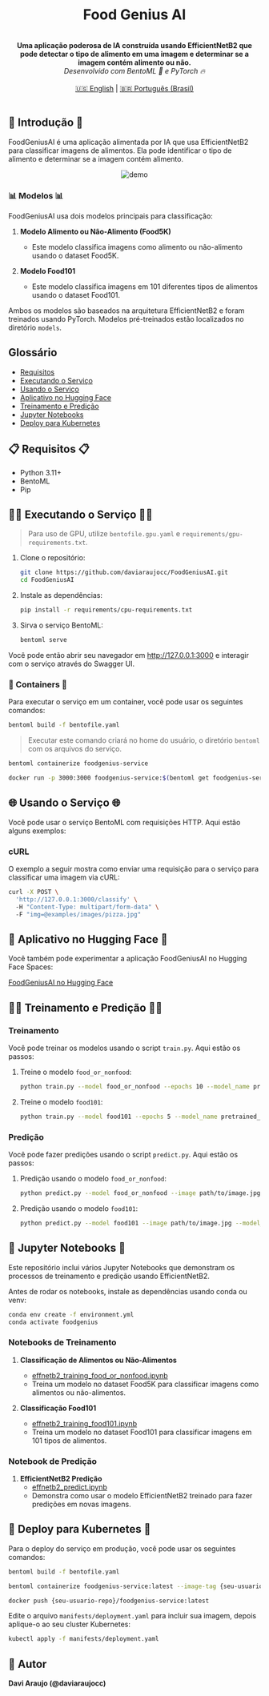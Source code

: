 <div align="center">
    <h1 align="center">Food Genius AI</h1>
    <br>
    <strong>Uma aplicação poderosa de IA construída usando EfficientNetB2 que pode detectar o tipo de alimento em uma imagem e determinar se a imagem contém alimento ou não.<br></strong>
    <i>Desenvolvido com BentoML 🍱 e PyTorch 🔥</i>
    <br>
</div>
<br>

<div align="center">
    <a href="README.md">🇺🇸 English</a> | <a href="README.pt-br.md">🇧🇷 Português (Brasil)</a>
</div>
<br>

## 📖 Introdução 📖
FoodGeniusAI é uma aplicação alimentada por IA que usa EfficientNetB2 para classificar imagens de alimentos. Ela pode identificar o tipo de alimento e determinar se a imagem contém alimento.

<div align="center">
    <img src="https://github.com/daviaraujocc/food-genius-ai/blob/main/assets/images/demo.gif" alt="demo" >   
</div>

### 📊 Modelos 📊
FoodGeniusAI usa dois modelos principais para classificação:

1. **Modelo Alimento ou Não-Alimento (Food5K)**
    - Este modelo classifica imagens como alimento ou não-alimento usando o dataset Food5K.

2. **Modelo Food101**
    - Este modelo classifica imagens em 101 diferentes tipos de alimentos usando o dataset Food101.

Ambos os modelos são baseados na arquitetura EfficientNetB2 e foram treinados usando PyTorch. Modelos pré-treinados estão localizados no diretório `models`.

## Glossário
- [Requisitos](#-requisitos-)
- [Executando o Serviço](#-executando-o-serviço-)
- [Usando o Serviço](#-usando-o-serviço-)
- [Aplicativo no Hugging Face](#-aplicativo-no-hugging-face-)
- [Treinamento e Predição](#-treinamento-e-predição-)
- [Jupyter Notebooks](#-jupyter-notebooks-)
- [Deploy para Kubernetes](#-deploy-para-kubernetes-)

## 📋 Requisitos 📋

- Python 3.11+
- BentoML
- Pip

## 🏃‍♂️ Executando o Serviço 🏃‍♂️
> Para uso de GPU, utilize `bentofile.gpu.yaml` e `requirements/gpu-requirements.txt`.

1. Clone o repositório:
    ```bash
    git clone https://github.com/daviaraujocc/FoodGeniusAI.git
    cd FoodGeniusAI
    ```

2. Instale as dependências:
    ```bash
    pip install -r requirements/cpu-requirements.txt
    ```

3. Sirva o serviço BentoML:
    ```bash
    bentoml serve 
    ```

Você pode então abrir seu navegador em http://127.0.0.1:3000 e interagir com o serviço através do Swagger UI.


### 🐳 Containers 🐳

Para executar o serviço em um container, você pode usar os seguintes comandos:

```bash
bentoml build -f bentofile.yaml
```

> Executar este comando criará no home do usuário, o diretório `bentoml` com os arquivos do serviço.

```bash
bentoml containerize foodgenius-service
```

```bash
docker run -p 3000:3000 foodgenius-service:$(bentoml get foodgenius-service:latest | yq -r ".version")
```



## 🌐 Usando o Serviço 🌐
Você pode usar o serviço BentoML com requisições HTTP. Aqui estão alguns exemplos:

### cURL
O exemplo a seguir mostra como enviar uma requisição para o serviço para classificar uma imagem via cURL:

```bash
curl -X POST \ 
  'http://127.0.0.1:3000/classify' \   
  -H "Content-Type: multipart/form-data" \  
  -F "img=@examples/images/pizza.jpg"
```

## 🤗 Aplicativo no Hugging Face 🤗

Você também pode experimentar a aplicação FoodGeniusAI no Hugging Face Spaces:

[FoodGeniusAI no Hugging Face](https://huggingface.co/spaces/daviaraujocc/foodgeniusai)



## 🏋️‍♂️ Treinamento e Predição 🏋️‍♂️

### Treinamento

Você pode treinar os modelos usando o script `train.py`. Aqui estão os passos:

1. Treine o modelo `food_or_nonfood`:
    ```bash
    python train.py --model food_or_nonfood --epochs 10 --model_name pretrained_effnetb2_food_or_nonfood.pth --batch_size 32 --device cpu
    ```

2. Treine o modelo `food101`:
    ```bash
    python train.py --model food101 --epochs 5 --model_name pretrained_effnetb2_food101.pth --split_size 0.2 --batch_size 32 --device cpu
    ```

### Predição

Você pode fazer predições usando o script `predict.py`. Aqui estão os passos:

1. Predição usando o modelo `food_or_nonfood`:
    ```bash
    python predict.py --model food_or_nonfood --image path/to/image.jpg --model_path models/pretrained_effnetb2_food_or_nonfood.pth --class_names_path class_names.txt --device cuda
    ```

2. Predição usando o modelo `food101`:
    ```bash
    python predict.py --model food101 --image path/to/image.jpg --model_path models/pretrained_effnetb2_food101.pth --class_names_path class_names.txt --device cuda
    ```

## 📓 Jupyter Notebooks 📓

Este repositório inclui vários Jupyter Notebooks que demonstram os processos de treinamento e predição usando EfficientNetB2.

Antes de rodar os notebooks, instale as dependências usando conda ou venv:

```bash
conda env create -f environment.yml
conda activate foodgenius
```

### Notebooks de Treinamento

1. **Classificação de Alimentos ou Não-Alimentos**
    - [effnetb2_training_food_or_nonfood.ipynb](effnetb2_training_food_or_nonfood.ipynb)
    - Treina um modelo no dataset Food5K para classificar imagens como alimentos ou não-alimentos.

2. **Classificação Food101**
    - [effnetb2_training_food101.ipynb](effnetb2_training_food101.ipynb)
    - Treina um modelo no dataset Food101 para classificar imagens em 101 tipos de alimentos.

### Notebook de Predição

1. **EfficientNetB2 Predição**
    - [effnetb2_predict.ipynb](effnetb2_predict.ipynb)
    - Demonstra como usar o modelo EfficientNetB2 treinado para fazer predições em novas imagens.

## 🚀 Deploy para Kubernetes 🚀

Para o deploy do serviço em produção, você pode usar os seguintes comandos:

```bash
bentoml build -f bentofile.yaml
```

```bash
bentoml containerize foodgenius-service:latest --image-tag {seu-usuario-repo}/foodgenius-service:latest
```

```bash
docker push {seu-usuario-repo}/foodgenius-service:latest
```

Edite o arquivo `manifests/deployment.yaml` para incluir sua imagem, depois aplique-o ao seu cluster Kubernetes:
```bash
kubectl apply -f manifests/deployment.yaml
```

## 📝 Autor
**Davi Araujo (@daviaraujocc)**
